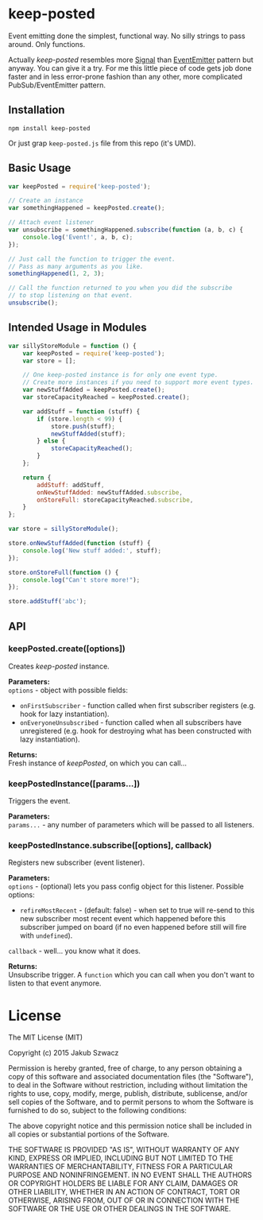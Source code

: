 keep-posted
===========

Event emitting done the simplest, functional way. No silly strings to pass around. Only functions.

Actually *keep-posted* resembles more [Signal](https://github.com/millermedeiros/js-signals/wiki/Comparison-between-different-Observer-Pattern-implementations#signals) than [EventEmitter](https://github.com/millermedeiros/js-signals/wiki/Comparison-between-different-Observer-Pattern-implementations#event-emittertargetdispatcher) pattern but anyway. You can give it a try. For me this little piece of code gets job done faster and in less error-prone fashion than any other, more complicated PubSub/EventEmitter pattern.

## Installation
```
npm install keep-posted
```
Or just grap `keep-posted.js` file from this repo (it's UMD).

## Basic Usage
```js
var keepPosted = require('keep-posted');

// Create an instance
var somethingHappened = keepPosted.create();

// Attach event listener
var unsubscribe = somethingHappened.subscribe(function (a, b, c) {
    console.log('Event!', a, b, c);
});

// Just call the function to trigger the event.
// Pass as many arguments as you like.
somethingHappened(1, 2, 3);

// Call the function returned to you when you did the subscribe
// to stop listening on that event.
unsubscribe();
```

## Intended Usage in Modules
```js
var sillyStoreModule = function () {
    var keepPosted = require('keep-posted');
    var store = [];

    // One keep-posted instance is for only one event type.
    // Create more instances if you need to support more event types.
    var newStuffAdded = keepPosted.create();
    var storeCapacityReached = keepPosted.create();

    var addStuff = function (stuff) {
        if (store.length < 99) {
            store.push(stuff);
            newStuffAdded(stuff);
        } else {
            storeCapacityReached();
        }
    };

    return {
        addStuff: addStuff,
        onNewStuffAdded: newStuffAdded.subscribe,
        onStoreFull: storeCapacityReached.subscribe,
    }
};

var store = sillyStoreModule();

store.onNewStuffAdded(function (stuff) {
    console.log('New stuff added:', stuff);
});

store.onStoreFull(function () {
    console.log("Can't store more!");
});

store.addStuff('abc');
```

## API

### keepPosted.create([options])

Creates *keep-posted* instance.

**Parameters:**  
`options` - object with possible fields:  
* `onFirstSubscriber` - function called when first subscriber registers (e.g. hook for lazy instantiation).
* `onEveryoneUnsubscribed` - function called when all subscribers have unregistered (e.g. hook for destroying what has been constructed with lazy instantiation).

**Returns:**  
Fresh instance of *keepPosted*, on which you can call...


### keepPostedInstance([params...])

Triggers the event.

**Parameters:**  
`params...` - any number of parameters which will be passed to all listeners.


### keepPostedInstance.subscribe([options], callback)

Registers new subscriber (event listener).

**Parameters:**  
`options` - (optional) lets you pass config object for this listener. Possible options:
* `refireMostRecent` - (default: false) - when set to true will re-send to this new subscriber most recent event which happened before this subscriber jumped on board (if no even happened before still will fire with `undefined`).

`callback` - well... you know what it does.

**Returns:**  
Unsubscribe trigger. A `function` which you can call when you don't want to listen to that event anymore.


# License

The MIT License (MIT)

Copyright (c) 2015 Jakub Szwacz

Permission is hereby granted, free of charge, to any person obtaining a copy
of this software and associated documentation files (the "Software"), to deal
in the Software without restriction, including without limitation the rights
to use, copy, modify, merge, publish, distribute, sublicense, and/or sell
copies of the Software, and to permit persons to whom the Software is
furnished to do so, subject to the following conditions:

The above copyright notice and this permission notice shall be included in all
copies or substantial portions of the Software.

THE SOFTWARE IS PROVIDED "AS IS", WITHOUT WARRANTY OF ANY KIND, EXPRESS OR
IMPLIED, INCLUDING BUT NOT LIMITED TO THE WARRANTIES OF MERCHANTABILITY,
FITNESS FOR A PARTICULAR PURPOSE AND NONINFRINGEMENT. IN NO EVENT SHALL THE
AUTHORS OR COPYRIGHT HOLDERS BE LIABLE FOR ANY CLAIM, DAMAGES OR OTHER
LIABILITY, WHETHER IN AN ACTION OF CONTRACT, TORT OR OTHERWISE, ARISING FROM,
OUT OF OR IN CONNECTION WITH THE SOFTWARE OR THE USE OR OTHER DEALINGS IN THE
SOFTWARE.
